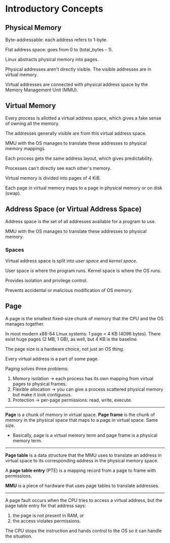 # Introductory Concepts

## Physical Memory

Byte-addressable: each address refers to 1-byte.

Flat address space: goes from 0 to (total\_bytes - 1).

Linux abstracts physical memory into pages.

Physical addresses aren't directly visible. The visible addresses are in virtual memory.

Virtual addresses are connected with physical address space by the Memory Management Unit (MMU).



## Virtual Memory

Every process is allotted a virtual address space, which gives a fake sense of owning all the memory.

The addresses generally visible are from this virtual address space.

MMU with the OS manages to translate these addresses to physical memory mappings.

Each process gets the same address layout, which gives predictability.

Processes can't directly see each other's memory.

Virtual memory is divided into pages of 4 KiB.

Each page in virtual memory maps to a page in physical memory or on disk (swap).

## Address Space (or Virtual Address Space)

Address space is the set of all addresses available for a program to use.

MMU with the OS manages to translate these addresses to physical memory.

### Spaces

Virtual address space is split into _user space_ and _kernel space_.

User space is where the program runs. Kernel space is where the OS runs.

Provides isolation and privilege control.&#x20;

Prevents accidental or malicious modification of OS memory.

## Page

A page is the smallest fixed-size chunk of memory that the CPU and the OS manages together.

In most modern x86-64 Linux systems: 1 page = 4 KB (4096 bytes). There exist huge pages (2 MB, 1 GB), as well, but 4 KB is the baseline.

The page size is a hardware choice, not just an OS thing.

Every virtual address is a part of some page.

Paging solves three problems:

1. Memory isolation → each process has its own mapping from virtual pages to physical frames.
2. Flexible allocation → you can give a process scattered physical memory but make it look contiguous.
3. Protection → per-page permissions: read, write, execute.

***

**Page** is a chunk of memory in virtual space. **Page frame** is the chunk of memory in the physical space that maps to a page in virtual space. Same size.

* Basically, page is a virtual memory term and page frame is a physical memory term.

***

**Page table** is a data structure that the MMU uses to translate an address in virtual space to its corresponding address in the physical memory space.

A **page table entry** (PTE) is a mapping record from a page to frame with permissions.

**MMU** is a piece of hardware that uses page tables to translate addresses.

***

A page fault occurs when the CPU tries to access a virtual address, but the page table entry for that address says:

1. the page is not present in RAM, or
2. the access violates permissions.

The CPU stops the instruction and hands control to the OS so it can handle the situation.
